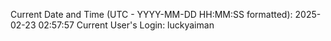 Current Date and Time (UTC - YYYY-MM-DD HH:MM:SS formatted): 2025-02-23 02:57:57
Current User's Login: luckyaiman

